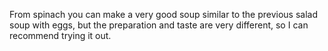 From spinach you can make a very good soup similar to the previous salad soup with eggs, but the preparation and taste are very different, so I can recommend trying it out.